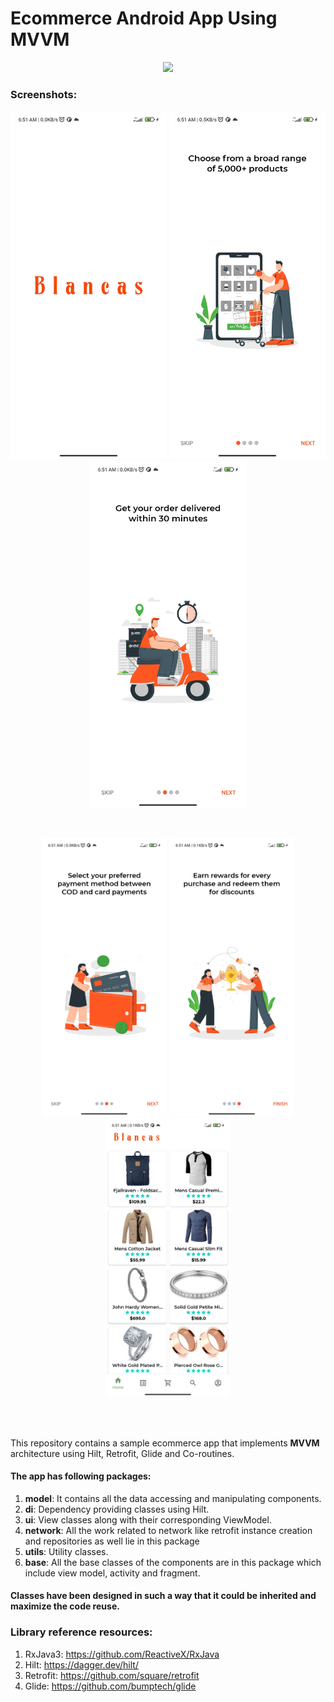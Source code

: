 # Ecommerce Android App Using MVVM
<p align="center">
 <img src="https://github.com/anasshamsi97/Ecommerce-App/blob/master/demo.gif" width="250">
 </p>

### Screenshots:

<p align="center">
  <img src="https://github.com/anasshamsi97/Ecommerce-App/blob/master/1.jpg" width="250">
  <img src="https://github.com/anasshamsi97/Ecommerce-App/blob/master/2.jpg" width="250">
  <img src="https://github.com/anasshamsi97/Ecommerce-App/blob/master/3.jpg" width="250">
</p>
<br>
<p align="center">
  <img src="https://github.com/anasshamsi97/Ecommerce-App/blob/master/4.jpg" width="200">
  <img src="https://github.com/anasshamsi97/Ecommerce-App/blob/master/5.jpg" width="200">
  <img src="https://github.com/anasshamsi97/Ecommerce-App/blob/master/6.jpg" width="200">
</p>
<br>
<br>

This repository contains a sample ecommerce app that implements **MVVM** architecture using Hilt, Retrofit, Glide and Co-routines.
#### The app has following packages:
1. **model**: It contains all the data accessing and manipulating components.
2. **di**: Dependency providing classes using Hilt.
3. **ui**: View classes along with their corresponding ViewModel.
4. **network**: All the work related to network like retrofit instance creation and repositories as well lie in this package
5. **utils**: Utility classes.
6. **base**: All the base classes of the components are in this package which include view model, activity and fragment.
#### Classes have been designed in such a way that it could be inherited and maximize the code reuse.
### Library reference resources:
1. RxJava3: https://github.com/ReactiveX/RxJava
2. Hilt: https://dagger.dev/hilt/
3. Retrofit: https://github.com/square/retrofit
4. Glide: https://github.com/bumptech/glide
